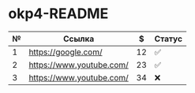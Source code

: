 # okp4-README

| №   | Ссылка                    | $   | Статус |
|-----|---------------------------|-----|--------|
| 1   | https://google.com/       | 12  | ✅      | 
| 2   | https://www.youtube.com/  | 23  | ✅      | 
| 3   | https://www.youtube.com/  | 34  | ❌      | 
